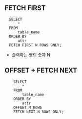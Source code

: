 ## FETCH FIRST 
```oracle
  SELECT 
      * 
  FROM 
      table_name
  ORDER BY
      attr
  FETCH FIRST N ROWS ONLY;
```
* 출력하는 행의 숫자 N

## OFFSET + FETCH NEXT 
```orcacle
    SELECT 
        *
    FROM
        table_name
    ORDER BY
        attr
    OFFSET M ROWS
    FETCH NEXT N ROWS ONLY;
```
